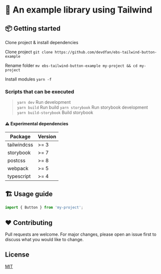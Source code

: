 # 🚀 An example library using Tailwind

## 📦 Getting started

Clone project & install dependencies

Clone project `git clone https://github.com/devdfan/ebs-tailwind-button-example`

Rename folder `mv ebs-tailwind-button-example my-project && cd my-project`

Install modules `yarn -f`

### Scripts that can be executed

> `yarn dev`
> Run development  
> `yarn build`
> Run build
> `yarn storybook`
> Run storybook development  
> `yarn build-storybook`
> Build storybook

#### ⚠️ Experimental dependencies

| Package     | Version |
| ----------- | ------- |
| tailwindcss | >= 3    |
| storybook   | >= 7    |
| postcss     | >= 8    |
| webpack     | >= 5    |
| typescript  | >= 4    |

## 🏗️ Usage guide

```javascript
import { Button } from 'my-project';
```

## ❤️ Contributing

Pull requests are welcome. For major changes, please open an issue first to discuss what you would like to change.

## License

[MIT](https://choosealicense.com/licenses/mit/)
